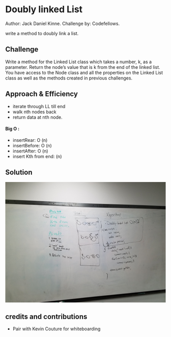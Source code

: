 # Doubly linked List
Author: Jack Daniel Kinne.
Challenge by: Codefellows.
<!-- Short summary or background information -->
write a method to doubly link a list.

## Challenge
<!-- Description of the challenge -->
Write a method for the Linked List class which takes a number, k, as a parameter. 
Return the node’s value that is k from the end of the linked list. 
You have access to the Node class and all the properties on the Linked List 
class as well as the methods created in previous challenges.

## Approach & Efficiency
<!-- What approach did you take? Why? What is the Big O space/time for this approach? -->

- iterate through LL till end
- walk nth nodes back
- return data at nth node.

#### Big O : 
- insertRear: O (n)
- insertBefore: O (n)
- insertAfter: O (n)
- insert Kth from end: (n)

## Solution
<!-- Embedded whiteboard image -->
![whiteboard](../assets/doublylinkedlist.jpg)

## credits and contributions
- Pair with Kevin Couture for whiteboarding
